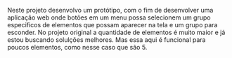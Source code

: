 Neste projeto desenvolvo um protótipo, com o fim de desenvolver uma aplicação web onde botões em um menu possa selecionem um grupo especificos de elementos que possam aparecer na tela e um grupo para esconder. 
No projeto original a quantidade de elementos é muito maior e já estou buscando solulções melhores. Mas essa aqui é funcional para poucos elementos, como nesse caso que são 5. 